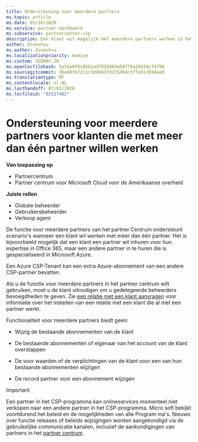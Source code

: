 ```yaml
---
title: Ondersteuning voor meerdere partners
ms.topic: article
ms.date: 05/18/2020
ms.service: partner-dashboard
ms.subservice: partnercenter-csp
description: Een klant wil mogelijk met meerdere partners werken in het Cloud Solution Provider-programma dat is gespecialiseerd in verschillende services.
author: dineshvu
ms.author: dineshvu
ms.localizationpriority: medium
ms.custom: SEOMAY.20
ms.openlocfilehash: 5e34a8f8c85b1ad7826869a50f79a26550cf4790
ms.sourcegitcommit: 36a60f672c1c3d6b63fd225d04c5ffa917694ae0
ms.translationtype: MT
ms.contentlocale: nl-NL
ms.lasthandoff: 07/03/2020
ms.locfileid: "92527482"
---
```

# <a name="multi-partner-support-for-customers-who-want-to-work-with-more-than-one-partner"></a>Ondersteuning voor meerdere partners voor klanten die met meer dan één partner willen werken

**Van toepassing op**

-  Partnercentrum
-  Partner centrum voor Microsoft Cloud voor de Amerikaanse overheid

**Juiste rollen**
-   Globale beheerder
-   Gebruikersbeheerder
-   Verkoop agent

De functie voor meerdere partners van het partner Centrum ondersteunt scenario's wanneer een klant wil werken met meer dan één partner. Het is bijvoorbeeld mogelijk dat een klant een partner wil inhuren voor hun expertise in Office 365, maar een andere partner in te huren die is gespecialiseerd in Microsoft Azure. 

Een Azure CSP-Tenant kan een extra Azure-abonnement van een andere CSP-partner bevatten.

Als u de functie voor meerdere partners in het partner centrum wilt gebruiken, moet u de klant uitnodigen om u gedelegeerde beheerders bevoegdheden te geven. Zie [een relatie met een klant aanvragen](request-a-relationship-with-a-customer.md) voor informatie over het instellen van een relatie met een klant die al met een partner werkt.

Functionaliteit voor meerdere partners biedt geen:

- Wijzig de bestaande abonnementen van de klant

- De bestaande abonnementen of eigenaar van het account van de klant overstappen

- De voor waarden of de verplichtingen van de klant voor een van hun bestaande abonnementen wijzigen

- De record partner voor een abonnement wijzigen

> [!IMPORTANT]  
> Een partner in het CSP-programma kan onlineservices momenteel niet verkopen naar een andere partner in het CSP-programma. Micro soft bekijkt voortdurend het beleid en de mogelijkheden van alle Program ma's. Nieuws over functie releases of beleids wijzigingen worden aangekondigd via de gebruikelijke communicatie kanalen, inclusief de aankondigingen van partners in het [partner centrum](announcements/index.md).






